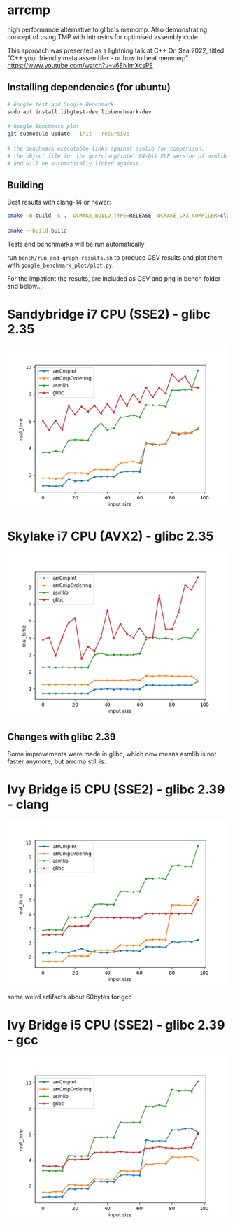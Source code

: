 # arrcmp
high performance alternative to glibc's memcmp. Also demonstrating concept of using TMP with intrinsics for optimised assembly code. 

This approach was presented as a lightning talk at C++ On Sea 2022, titled: "C++ your friendly meta assembler - or how to beat memcmp" 
https://www.youtube.com/watch?v=v6ENImXcsPE

## Installing dependencies (for ubuntu)

```bash
# Google test and Google Benchmark
sudo apt install libgtest-dev libbenchmark-dev

# Google Benchmark plot
git submodule update --init --recursive

# the benchmark executable links against asmlib for comparison.
# the object file for the gcc/clang/intel 64-bit ELF version of asmlib in included in /ext
# and will be automatically linked against. 

```
## Building 
Best results with clang-14 or newer:

```bash
cmake -B build -S . -DCMAKE_BUILD_TYPE=RELEASE -DCMAKE_CXX_COMPILER=clang++-14 -DCMAKE_C_COMPILER=clang-14

cmake --build build
```

Tests and benchmarks will be run automatically


run `bench/run_and_graph_results.sh` to produce CSV results and plot them with `google_benchmark_plot/plot.py`. 

For the impatient the results, are included as CSV and png in bench folder and below...

# Sandybridge i7 CPU (SSE2) - glibc 2.35
![image](https://raw.githubusercontent.com/oschonrock/arrcmp/refs/heads/main/bench/results/cmp_sandybridge.png)

# Skylake i7 CPU (AVX2) - glibc 2.35
![image](https://raw.githubusercontent.com/oschonrock/arrcmp/refs/heads/main/bench/results/cmp_skylake.png)

## Changes with glibc 2.39

Some improvements were made in glibc, which now means asmlib is not faster anymore, but arrcmp still is:

# Ivy Bridge i5 CPU (SSE2) - glibc 2.39 - clang
![image](https://raw.githubusercontent.com/oschonrock/arrcmp/refs/heads/main/bench/results/cmp_ivybridge_i5_glibc_2.39_clang.png)

some weird artifacts about 60bytes for gcc

# Ivy Bridge i5 CPU (SSE2) - glibc 2.39 - gcc
![image](https://raw.githubusercontent.com/oschonrock/arrcmp/refs/heads/main/bench/results/cmp_ivybridge_i5_glibc_2.39_gcc.png)

